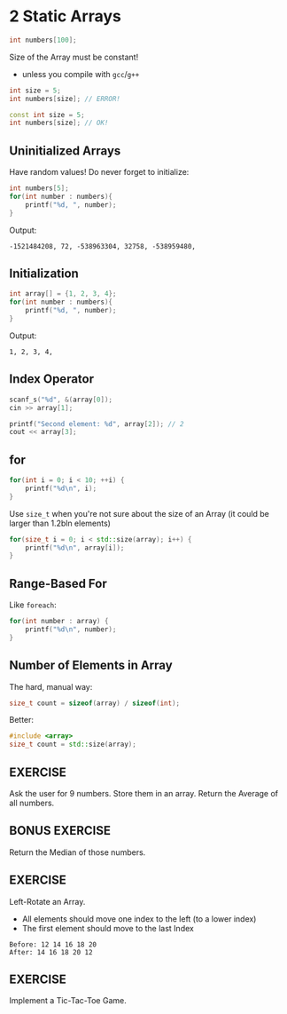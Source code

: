 # 2 Static Arrays

```c++
int numbers[100];
```

Size of the Array must be constant!
- unless you compile with `gcc`/`g++`

```c++
int size = 5;
int numbers[size]; // ERROR!
```

```c++
const int size = 5;
int numbers[size]; // OK!
```

## Uninitialized Arrays
Have random values! Do never forget to initialize:

```c++
int numbers[5];
for(int number : numbers){
	printf("%d, ", number);
}
```

Output:
```
-1521484208, 72, -538963304, 32758, -538959480, 
```

## Initialization

```c++
int array[] = {1, 2, 3, 4};
for(int number : numbers){
	printf("%d, ", number);
}
```

Output:
```
1, 2, 3, 4, 
```

## Index Operator

```c++
scanf_s("%d", &(array[0]);
cin >> array[1];
```

```c++
printf("Second element: %d", array[2]); // 2
cout << array[3];
```

## for

```c++
for(int i = 0; i < 10; ++i) {
	printf("%d\n", i);
}
```

Use `size_t` when you're not sure about the size of an Array (it could be larger than 1.2bln elements)
```c++
for(size_t i = 0; i < std::size(array); i++) {
	printf("%d\n", array[i]);
}
```

## Range-Based For
Like `foreach`:

```c++
for(int number : array) {
	printf("%d\n", number);
}
```

## Number of Elements in Array

The hard, manual way:

```c++
size_t count = sizeof(array) / sizeof(int);
```

Better:

```c++
#include <array>
size_t count = std::size(array);
```

## EXERCISE
Ask the user for 9 numbers. Store them in an array. Return the Average of all numbers.

## BONUS EXERCISE
Return the Median of those numbers.

## EXERCISE
Left-Rotate an Array.
- All elements should move one index to the left (to a lower index)
- The first element should move to the last Index

```
Before: 12 14 16 18 20
After: 14 16 18 20 12
```

## EXERCISE
Implement a Tic-Tac-Toe Game.